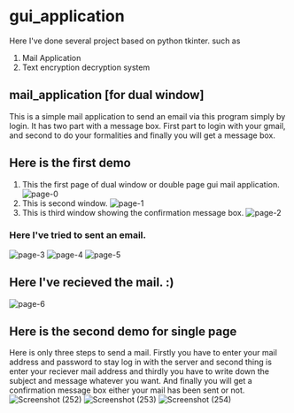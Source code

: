 # gui_application
Here I've done several project based on python tkinter.
such as
1. Mail Application
2. Text encryption decryption system


## mail_application [for dual window]
This is a simple mail application to send an email via this program simply by login.
It has two part with a message box.
First part to login with your gmail, and second to do your formalities and finally you will get a message box. 

## Here is the first demo

1. This the first page of dual window or double page gui mail application.
![page-0](https://user-images.githubusercontent.com/64744693/85588383-75596880-b664-11ea-86f6-f2369b08e0e4.gif)
2. This is second window.
![page-1](https://user-images.githubusercontent.com/64744693/85588421-7c807680-b664-11ea-8340-f654f2f78378.gif)
3. This is third window showing the confirmation message box.
![page-2](https://user-images.githubusercontent.com/64744693/85588443-82765780-b664-11ea-9d0e-038141973f46.gif)

### Here I've tried to sent an email.
![page-3](https://user-images.githubusercontent.com/64744693/85588249-5b1f8a80-b664-11ea-86cb-cd79744a311f.gif)
![page-4](https://user-images.githubusercontent.com/64744693/85588317-65da1f80-b664-11ea-871a-7937d83f1568.gif)
![page-5](https://user-images.githubusercontent.com/64744693/85588339-6bd00080-b664-11ea-966e-5cfbfa603734.gif)

## Here I've recieved the mail. :)
![page-6](https://user-images.githubusercontent.com/64744693/85588377-738fa500-b664-11ea-9dae-2e8bf214dde0.gif)

## Here is the second demo for single page

Here is only three steps to send a mail. Firstly you have to enter your mail address and password to stay log in with the server and second thing is enter your reciever mail address and thirdly you have to write down the subject and message whatever you want. And finally you will get a confirmation message box either your mail has been sent or not. 
![Screenshot (252)](https://user-images.githubusercontent.com/64744693/85593788-28c45c00-b669-11ea-970f-eae5eac7eed2.png)
![Screenshot (253)](https://user-images.githubusercontent.com/64744693/85593801-2c57e300-b669-11ea-8b23-946c3c788f95.png)
![Screenshot (254)](https://user-images.githubusercontent.com/64744693/85593810-2e21a680-b669-11ea-9f79-d7783af79d0e.png)

